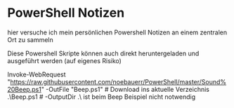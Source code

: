 # PowerShell Notizen
hier versuche ich mein persönlichen Powershell Notizen an einem zentralen Ort zu sammeln


Diese Powershell Skripte können auch direkt heruntergeladen und ausgeführt werden (auf eigenes Risiko)

Invoke-WebRequest "https://raw.githubusercontent.com/noebauerr/PowerShell/master/Sound%20Beep.ps1" -OutFile "Beep.ps1" # Download ins aktuelle Verzeichnis
.\Beep.ps1 # -OutputDir .\ ist beim Beep Beispiel nicht notwendig
